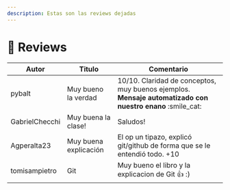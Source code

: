 ```yaml
---
description: Estas son las reviews dejadas
---
```


# 📝 Reviews

| Autor          | Titulo              | Comentario                                                                                                 |
| -------------- | ------------------- | ---------------------------------------------------------------------------------------------------------- |
| pybalt         | Muy bueno la verdad | 10/10. Claridad de conceptos, muy buenos ejemplos. **Mensaje automatizado con nuestro enano** :smile\_cat: |
| GabrielChecchi | Muy buena la clase! | Saludos!                                                                                                   |
|Agperalta23|Muy buena explicación|El op un tipazo, explicó git/github de forma que se le entendió todo. +10|
|tomisampietro|Git|Muy bueno el libro y la explicacion de Git 👍 :)|
